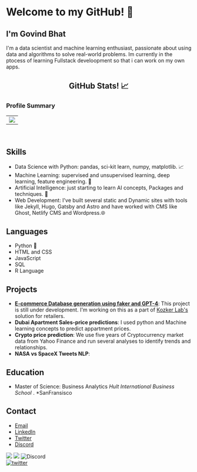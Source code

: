 # Welcome to my GitHub! 🙌 

## I'm **Govind Bhat**

I'm a data scientist and machine learning enthusiast, passionate about using data and algorithms to solve real-world problems. Im currently in the ptocess of learning Fullstack develoopment so that i can work on my own apps.

<h2 align='center'> GitHub Stats! 📈 </h2>


<table>
  <tbody>
   <thead> <h3>Profile Summary</h3> </thead>
    <tr>
      <td>
        <a href="https://github.com/anuraghazra/convoychat">
          <img src="https://github-readme-stats-git-masterrstaa-rickstaa.vercel.app/api/top-langs/?username=git-GB&exclude_repo=G-Bot,gb-freeStuffDev,fsdl-website,oopenai-spinningup,dive-into-machine-learning,pandas_exercises,text-analytics-with-python,Data-Science--Cheat-Sheet,Complete-Python-3-Bootcamp)](https://github.com/anuraghazra/github-readme-stats"/>
        </a>
      </td>
    </tr>
   </tbody>
  </table>
<br>

## Skills

- Data Science with Python: pandas, sci-kit learn, numpy, matplotlib. 📈
- Machine Learning: supervised and unsupervised learning, deep learning, feature engineering. 🤖
- Artificial Intelligence: just starting to learn AI concepts, Packages and techniques. 🧠
- Web Development: I've built several static and Dynamic sites with tools like Jekyll, Hugo, Gatsby and Astro and have worked with CMS like Ghost, Netlify   CMS and Wordpress.🌐


## Languages

- Python 🐍
- HTML and CSS 
- JavaScript 
- SQL
- R Language

## Projects
- **[E-commerce Database generation using faker and GPT-4](https://github.com/git-GB/ecommerce_datagen)**: This project is still under development. I'm working on this as a part of [Kozker Lab's](https://github.com/kozkerlab) solution for retailers. 
- **Dubai Apartment Sales-price predictions**: I used python and Machine learning concepts to predict appartment prices.
- **Crypto price prediction**: We use five years of Cryptocurrency market data from Yahoo Finance and run several analyses to identify trends and relationships.
- **NASA vs SpaceX Tweets NLP**: 

## Education


- Master of Science: Business Analytics
*Hult International Business School* . *SanFransisco


## Contact
- [Email](govinds468@gmail.com)
- [LinkedIn](https://linkedin.com/in/govindsbhat)
- [Twitter](https://twitter.com/_gbhat_/)
- [Discord](https://discord.com/GBhat#3634)

<img src="https://img.shields.io/badge/Datacamp-05192D?style=for-the-badge&logo=datacamp&logoColor=65FF8F"/> <img src="https://img.shields.io/badge/updated-today-brightgreen?style=for-the-badge"> <img alt="Discord" src="https://img.shields.io/discord/1056296312783503450?label=Discord&logo=Discord&logoColor=d&style=for-the-badge"><br>
[![twitter](https://img.shields.io/badge/twitter-1DA1F2?style=for-the-badge&logo=twitter&logoColor=white)](https://twitter.com/follow/_ghbhat_)
